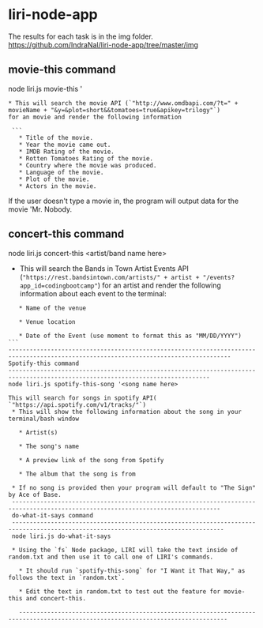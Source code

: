 # liri-node-app

The results for each task is in the img folder.
https://github.com/IndraNal/liri-node-app/tree/master/img

movie-this command
-----------------------------------------------------------------------------------------------
node liri.js movie-this '<movie name here>

  
    * This will search the movie API (`"http://www.omdbapi.com/?t=" + movieName + "&y=&plot=short&&tomatoes=true&apikey=trilogy"`)
    for an movie and render the following information
  
     ```
       * Title of the movie.
       * Year the movie came out.
       * IMDB Rating of the movie.
       * Rotten Tomatoes Rating of the movie.
       * Country where the movie was produced.
       * Language of the movie.
       * Plot of the movie.
       * Actors in the movie.
       
 If the user doesn't type a movie in, the program will output data for the movie 'Mr. Nobody.

concert-this command
---------------------------------------------------------------------------------------------------------------------------------
node liri.js concert-this <artist/band name here>

   * This will search the Bands in Town Artist Events API (`"https://rest.bandsintown.com/artists/" + artist + "/events?app_id=codingbootcamp"`) for an artist and render the following information about each event to the terminal:
  ```
     * Name of the venue

     * Venue location

     * Date of the Event (use moment to format this as "MM/DD/YYYY")  ```
-------------------------------------------------------------------------------------------------------------------------------------
Spotify-this command
-------------------------------------------------------------------------------------------------------------------------------
node liri.js spotify-this-song '<song name here>

This will search for songs in spotify API( `"https://api.spotify.com/v1/tracks/"`)
   * This will show the following information about the song in your terminal/bash window

     * Artist(s)

     * The song's name

     * A preview link of the song from Spotify

     * The album that the song is from

   * If no song is provided then your program will default to "The Sign" by Ace of Base.
   ---------------------------------------------------------------------------------------------------------------------------------
   do-what-it-says command
   ----------------------------------------------------------------------------------------------------------------------------------
   node liri.js do-what-it-says

   * Using the `fs` Node package, LIRI will take the text inside of random.txt and then use it to call one of LIRI's commands.

     * It should run `spotify-this-song` for "I Want it That Way," as follows the text in `random.txt`.

     * Edit the text in random.txt to test out the feature for movie-this and concert-this.
     
     ---------------------------------------------------------------------------------------------------------------------------------
   
